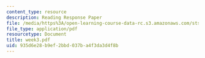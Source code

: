 ```yaml
---
content_type: resource
description: Reading Response Paper
file: /media/https%3A/open-learning-course-data-rc.s3.amazonaws.com/sts-035-the-history-of-computing-spring-2004/935d6e28b9ef2bbd037ba4f3da3d4f8b_week3.pdf
file_type: application/pdf
resourcetype: Document
title: week3.pdf
uid: 935d6e28-b9ef-2bbd-037b-a4f3da3d4f8b
---
```

